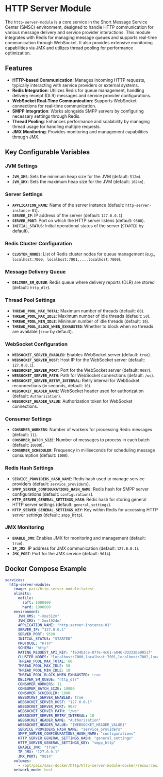 # HTTP Server Module

The `http-server-module` is a core service in the Short Message Service Center (SMSC) environment, designed to handle HTTP communication for various message delivery and service provider interactions. This module integrates with Redis for managing message queues and supports real-time communication through WebSocket. It also provides extensive monitoring capabilities via JMX and utilizes thread pooling for performance optimization.

## Features

- **HTTP-based Communication**: Manages incoming HTTP requests, typically interacting with service providers or external systems.
- **Redis Integration**: Utilizes Redis for queue management, handling delivery receipt (DLR) messages and service provider configurations.
- **WebSocket Real-Time Communication**: Supports WebSocket connections for real-time communication.
- **SMPP Integration**: Works alongside SMPP servers by configuring necessary settings through Redis.
- **Thread Pooling**: Enhances performance and scalability by managing thread usage for handling multiple requests.
- **JMX Monitoring**: Provides monitoring and management capabilities through JMX.

## Key Configurable Variables

### JVM Settings
- **`JVM_XMS`**: Sets the minimum heap size for the JVM (default: `512m`).
- **`JVM_XMX`**: Sets the maximum heap size for the JVM (default: `1024m`).

### Server Settings
- **`APPLICATION_NAME`**: Name of the server instance (default: `http-server-instance-01`).
- **`SERVER_IP`**: IP address of the server (default: `127.0.0.1`).
- **`SERVER_PORT`**: Port on which the HTTP server listens (default: `9500`).
- **`INITIAL_STATUS`**: Initial operational status of the server (`STARTED` by default).

### Redis Cluster Configuration
- **`CLUSTER_NODES`**: List of Redis cluster nodes for queue management (e.g., `localhost:7000, localhost:7001,...,localhost:7009`).

### Message Delivery Queue
- **`DELIVER_SM_QUEUE`**: Redis queue where delivery reports (DLR) are stored (default: `http_dlr`).

### Thread Pool Settings
- **`THREAD_POOL_MAX_TOTAL`**: Maximum number of threads (default: `60`).
- **`THREAD_POOL_MAX_IDLE`**: Maximum number of idle threads (default: `50`).
- **`THREAD_POOL_MIN_IDLE`**: Minimum number of idle threads (default: `10`).
- **`THREAD_POOL_BLOCK_WHEN_EXHAUSTED`**: Whether to block when no threads are available (`true` by default).

### WebSocket Configuration
- **`WEBSOCKET_SERVER_ENABLED`**: Enables WebSocket server (default: `true`).
- **`WEBSOCKET_SERVER_HOST`**: Host IP for the WebSocket server (default: `127.0.0.1`).
- **`WEBSOCKET_SERVER_PORT`**: Port for the WebSocket server (default: `9087`).
- **`WEBSOCKET_SERVER_PATH`**: Path for WebSocket connections (default: `/ws`).
- **`WEBSOCKET_SERVER_RETRY_INTERVAL`**: Retry interval for WebSocket reconnections (in seconds, default: `10`).
- **`WEBSOCKET_HEADER_NAME`**: WebSocket header used for authorization (default: `Authorization`).
- **`WEBSOCKET_HEADER_VALUE`**: Authorization token for WebSocket connections.

### Consumer Settings
- **`CONSUMER_WORKERS`**: Number of workers for processing Redis messages (default: `11`).
- **`CONSUMER_BATCH_SIZE`**: Number of messages to process in each batch (default: `10000`).
- **`CONSUMER_SCHEDULER`**: Frequency in milliseconds for scheduling message consumption (default: `1000`).

### Redis Hash Settings
- **`SERVICE_PROVIDERS_HASH_NAME`**: Redis hash used to manage service providers (default: `service_providers`).
- **`SMPP_SERVER_CONFIGURATIONS_HASH_NAME`**: Redis hash for SMPP server configurations (default: `configurations`).
- **`HTTP_SERVER_GENERAL_SETTINGS_HASH`**: Redis hash for storing general HTTP server settings (default: `general_settings`).
- **`HTTP_SERVER_GENERAL_SETTINGS_KEY`**: Key within Redis for accessing HTTP server settings (default: `smpp_http`).

### JMX Monitoring
- **`ENABLE_JMX`**: Enables JMX for monitoring and management (default: `true`).
- **`IP_JMX`**: IP address for JMX communication (default: `127.0.0.1`).
- **`JMX_PORT`**: Port for the JMX service (default: `9014`).

## Docker Compose Example

```yaml
services:
  http-server-module:
    image: paic/http-server-module:latest
    ulimits:
      nofile:
        soft: 1000000
        hard: 1000000
    environment:
      JVM_XMS: "-Xms512m"
      JVM_XMX: "-Xmx1024m"
      APPLICATION_NAME: "http-server-instance-01"
      SERVER_IP: "127.0.0.1"
      SERVER_PORT: 9500
      INITIAL_STATUS: "STARTED"
      PROTOCOL: "HTTP"
      SCHEMA: "http"
      RATING_REQUEST_API_KEY: "fe34b3ce-877e-4c61-a846-033320a9951f"
      CLUSTER_NODES: "localhost:7000,localhost:7001,localhost:7002,localhost:7003,localhost:7004,localhost:7005,localhost:7006,localhost:7007,localhost:7008,localhost:7009"
      THREAD_POOL_MAX_TOTAL: 60
      THREAD_POOL_MAX_IDLE: 50
      THREAD_POOL_MIN_IDLE: 10
      THREAD_POOL_BLOCK_WHEN_EXHAUSTED: true
      DELIVER_SM_QUEUE: "http_dlr"
      CONSUMER_WORKERS: 11
      CONSUMER_BATCH_SIZE: 10000
      CONSUMER_SCHEDULER: 1000
      WEBSOCKET_SERVER_ENABLED: true
      WEBSOCKET_SERVER_HOST: "127.0.0.1"
      WEBSOCKET_SERVER_PORT: 9087
      WEBSOCKET_SERVER_PATH: "/ws"
      WEBSOCKET_SERVER_RETRY_INTERVAL: 10
      WEBSOCKET_HEADER_NAME: "Authorization"
      WEBSOCKET_HEADER_VALUE: "{WEBSOCKET_HEADER_VALUE}"
      SERVICE_PROVIDERS_HASH_NAME: "service_providers"
      SMPP_SERVER_CONFIGURATIONS_HASH_NAME: "configurations"
      HTTP_SERVER_GENERAL_SETTINGS_HASH: "general_settings"
      HTTP_SERVER_GENERAL_SETTINGS_KEY: "smpp_http"
      ENABLE_JMX: "true"
      IP_JMX: "127.0.0.1"
      JMX_PORT: "9014"
    volumes:
      - /opt/paic/smsc-docker/http/http-server-module-docker/resources/conf/logback.xml:/opt/paic/HTTP_SERVER_MODULE/conf/logback.xml
    network_mode: host
